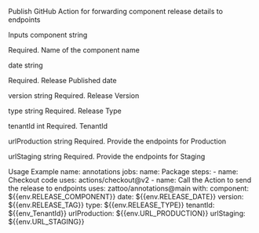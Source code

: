 Publish
GitHub Action for forwarding component release details to endpoints

Inputs
component
string

Required. Name of the component name

date
string

Required. Release Published date 

version
string
Required. Release Version 

type
string 
Required. Release Type

tenantId
int
Required. TenantId

urlProduction
string
Required. Provide the endpoints for Production

urlStaging
string
Required. Provide the endpoints for Staging


Usage Example
name: annotations
jobs:
    name: Package
    steps:
     -   name: Checkout code
         uses: actions/checkout@v2
     -   name: Call the Action to send the release to endpoints
         uses: zattoo/annotations@main
         with:
          component: ${{env.RELEASE_COMPONENT}}
          date: ${{env.RELEASE_DATE}}
          version: ${{env.RELEASE_TAG}}
          type: ${{env.RELEASE_TYPE}}
          tenantId: ${{env_TenantId}}
          urlProduction: ${{env.URL_PRODUCTION}}
          urlStaging: ${{env.URL_STAGING}}
